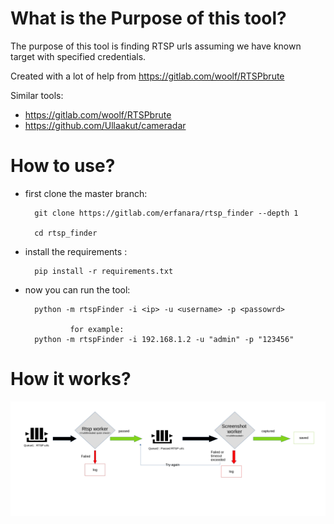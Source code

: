 # What is the Purpose of this tool?
The purpose of this tool is finding RTSP urls assuming we have known target with specified credentials.

Created with a lot of help from https://gitlab.com/woolf/RTSPbrute

Similar tools:
- https://gitlab.com/woolf/RTSPbrute
- https://github.com/Ullaakut/cameradar

# How to use?
- first clone the master branch:

		git clone https://gitlab.com/erfanara/rtsp_finder --depth 1

		cd rtsp_finder

- install the requirements :

		pip install -r requirements.txt

- now you can run the tool:

		python -m rtspFinder -i <ip> -u <username> -p <passowrd>

                for example:
		python -m rtspFinder -i 192.168.1.2 -u "admin" -p "123456"

# How it works?
![image](./_resources/schematic.jpg "Schematic")
